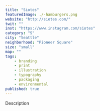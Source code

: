 ```yaml
---
title: "Siotes"
featuredImage: ./-hamburgers.png
website: "http://siotes.com/"
twit: ""
inst: "https://www.instagram.com/siotes"
category: "S"
city: "Seattle"
neighborhood: "Pioneer Square"
size: "small"
map: ""
tags:
    - branding
    - print
    - illustration
    - typography
    - packaging
    - environmental
published: true
---
```


Description
